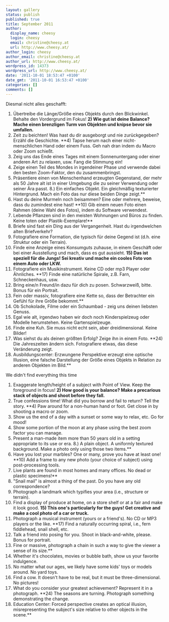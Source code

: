 ```yaml
---
layout: gallery
status: publish
published: true
title: September 2011
author:
  display_name: cheesy
  login: cheesy
  email: christine@cheesy.at
  url: http://www.cheesy.at/
author_login: cheesy
author_email: christine@cheesy.at
author_url: http://www.cheesy.at/
wordpress_id: 14373
wordpress_url: http://www.cheesy.at/
date: '2011-10-01 18:53:47 +0100'
date_gmt: '2011-10-01 16:53:47 +0100'
categories: []
comments: []
---
```

<!--:de-->Diesmal nicht alles geschafft:
1) Übertreibe die Länge/Größe eines Objekts durch den Blickwinkel. Behalte den Vordergrund im Fokus!
**2) Wie gut ist deine Balance? Mache einen brenzligen Turm von Objekten und knipse bevor sie umfallen.**
3) Zeit zu beichten! Was hast du dir ausgeborgt und nie zurückgegeben? Erzähl die Geschichte.
**4) Tapse herum nach einer nicht-menschlichen Hand oder einem Fuss. Geh nah dran indem du Macro oder Zoom schießt.
5) Zeig uns das Ende eines Tages mit einem Sonnenuntergang oder einer anderen Art zu relaxen, usw. Fang die Stimmung ein!
6) Zeige einen Teil des Mondes in irgendeiner Phase und verwende dabei den besten Zoom-Faktor, den du zusammenbringst.
7) Präsentiere einen von Menschenhand erzeugten Gegenstand, der mehr als 50 Jahre alt ist in einer Umgebung die zu seiner Verwendung oder seiner Ära passt.
8.) Ein einfaches Objekt. Ein gleichmäßig texturierter Hintergrund. Mach ein Foto das nur diese beiden Dinge zeigt.**
9) Hast du deine Murmeln noch beisammen? Eine oder mehrere, beweise, dass du zumindest eine hast!
**10) Gib einem neuen Foto einen Rahmen (deine Wahl des Fotos), indem du Software verwendest.
11) Lebende Pflanzen sind in den meisten Wohnungen und Büros zu finden. Keine toten oder Plastik-Exemplare!**
12) Briefe sind fast ein Ding aus der Vergangenheit. Hast du irgendwelchen alten Briefverkehr?
13) Fotografiere eine Formation, die typisch für deine Gegend ist (d.h. eine Struktur oder ein Terrain).
14) Finde eine Anzeige eines Konsumguts zuhause, in einem Geschäft oder bei einer Ausstellung und mach, dass es gut aussieht.
**15) Das ist speziell für die Jungs! Sei kreativ und mache ein cooles Foto von einem Auto oder LKW.**
16) Fotografiere ein Musikinstrument. Keine CD oder mp3 Player oder Ähnliches.
**17) Finde eine natürliche Spirale, z.B. Farn, Schneckenhaus, usw.
18) Bring eine/n Freund/in dazu für dich zu posen. Schwarzweiß, bitte. Bonus für ein Portrait.
19) Fein oder massiv, fotografiere eine Kette so, dass der Betrachter ein Gefühl für ihre Größe bekommt.**
20) Ob Schokolade, Filme oder ein Schaumbad - zeig uns deinen liebsten Genuss.
21) Egal wie alt, irgendwo haben wir doch noch Kinderspielzeug oder Modelle herumstehen. Keine Gartenspielzeuge.
22) Finde eine Kuh. Sie muss nicht echt sein, aber dreidimensional. Keine Bilder!
23) Was siehst du als deinen größten Erfolg? Zeige ihn in einem Foto.
**24) Die Jahreszeiten ändern sich. Fotografiere etwas, das diese Veränderung zeigt.
25) Ausbildungscenter: Erzwungene Perspektive erzeugt eine optische Illusion, eine falsche Darstellung der Größe eines Objekts in Relation zu anderen Objekten im Bild.**
<!--:--><!--:en-->We didn't find everything this time
1) Exaggerate length/height of a subject with Point of View. Keep the foreground in focus!
**2) How good is your balance? Make a precarious stack of objects and shoot before they fall.**
3) True confessions time! What did you borrow and fail to return? Tell the story.
**4) Paw around for a non-human hand or foot. Get close in by shooting a macro or zoom.
5) Show us the end of a day with a sunset or some way to relax, etc. Go for mood!
6) Show some portion of the moon at any phase using the best zoom factor you can manage.
7) Present a man-made item more than 50 years old in a setting appropriate to its use or era.
8.) A plain object. A uniformly textured background. Make a photo only using those two items.**
9) Have you lost your marbles? One or many, prove you have at least one!
**10) Add a frame to any new photo (your choice of subject) using post-processing tools.
11) Live plants are found in most homes and many offices. No dead or plastic specimens!**
12) "Snail mail" is almost a thing of the past. Do you have any old correspondence?
13) Photograph a landmark which typifies your area (i.e., structure or terrain).
14) Find a display of produce at home, on a store shelf or at a fair and make it look good.
**15) This one's particularly for the guys! Get creative and make a cool photo of a car or truck.**
16) Photograph a musical instrument (yours or a friend's). No CD or MP3 players or the like.
**17) Find a naturally occurring spiral, i.e., fern fiddlehead, snail shell, etc.
18) Talk a friend into posing for you. Shoot in black-and-white, please. Bonus for portrait.
19) Fine or massive, photograph a chain in such a way to give the viewer a sense of its size.**
20) Whether it's chocolates, movies or bubble bath, show us your favorite indulgence.
21) No matter what our ages, we likely have some kids' toys or models around. No yard toys.
22) Find a cow. It doesn't have to be real, but it must be three-dimensional. No pictures!
23) What do you consider your greatest achievement? Represent it in a photograph.
**24) The seasons are turning. Photograph something demonstrating the change.
25) Education Center: Forced perspective creates an optical illusion, misrepresenting the subject's size relative to other objects in the scene.**
<!--:-->
